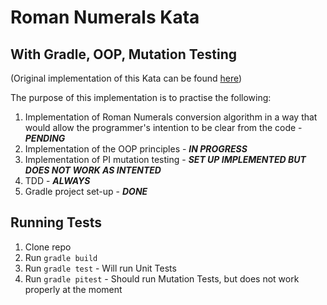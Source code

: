 # Roman Numerals Kata
## With Gradle, OOP, Mutation Testing

(Original implementation of this Kata can be found [here](https://github.com/nixlim/romanNumerals))

The purpose of this implementation is to practise the following:

1. Implementation of Roman Numerals conversion algorithm in a way that would 
allow the programmer's intention to be clear from the code - **_PENDING_**
2. Implementation of the OOP principles - **_IN PROGRESS_**
3. Implementation of PI mutation testing - **_SET UP IMPLEMENTED BUT DOES NOT 
WORK AS INTENTED_**
4. TDD - **_ALWAYS_**
5. Gradle project set-up - **_DONE_**

## Running Tests

1. Clone repo
2. Run `gradle build`
3. Run `gradle test` - Will run Unit Tests
4. Run `gradle pitest` - Should run Mutation Tests, but does not work 
properly at the moment
